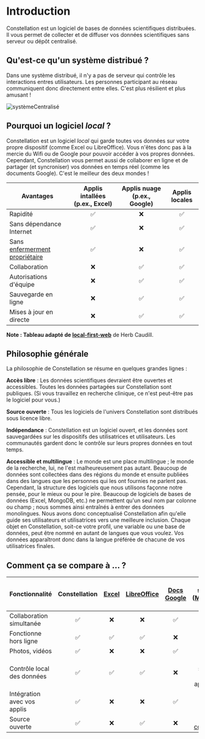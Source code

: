 # Introduction

Constellation est un logiciel de bases de données scientifiques distribuées. Il vous permet de collecter et de diffuser vos données scientifiques sans serveur ou dépôt centralisé.

## Qu'est-ce qu'un système distribué ?
Dans une système distribué, il n'y a pas de serveur qui contrôle les interactions entres utilisateurs. Les personnes participant au réseau communiquent donc directement entre elles. C'est plus résilient et plus amusant !

![systèmeCentralisé](/images/systèmeCentralisé.svg)

## Pourquoi un logiciel *local* ?
Constellation est un logiciel *local* qui garde toutes vos données sur votre propre dispositif (comme Excel ou LibreOffice). Vous n'êtes donc pas à la mercie du Wifi ou de Google pour pouvoir accéder à vos propres données. Cependant, Constellation vous permet aussi de collaborer en ligne et de partager (et syncroniser) vos données en temps réel (comme les documents Google). C'est le meilleur des deux mondes !

| Avantages | Applis intallées (p.ex., Excel) | Applis nuage (p.ex., Google) | Applis locales |
| --- | :---: | :---: | :---: |
| Rapidité | ✅ | ❌ | ✅ |
| Sans dépendance Internet | ✅ | ❌ | ✅ |
| Sans [enfermerment propriétaire](https://fr.wikipedia.org/wiki/Enfermement_propri%C3%A9taire) | ✅ | ❌ | ✅ |
| Collaboration | ❌ | ✅ | ✅ |
| Autorisations d'équipe | ❌ | ✅ | ✅ |
| Sauvegarde en ligne | ❌ | ✅ | ✅ |
| Mises à jour en directe | ❌ | ✅ | ✅ |

**Note : Tableau adapté de [local-first-web](https://github.com/local-first-web)** de Herb Caudill.

## Philosophie générale
La philosophie de Constellation se résume en quelques grandes lignes :

**Accès libre** : Les données scientifiques devraient être ouvertes et accessibles. Toutes les données partagées sur Constellation sont publiques. (Si vous travaillez en recherche clinique, ce n'est peut-être pas le logiciel pour vous.)

**Source ouverte** : Tous les logiciels de l'univers Constellation sont distribués sous licence libre.

**Indépendance** : Constellation est un logiciel ouvert, et les données sont sauvegardées sur les dispositifs des utilisatrices et utilisateurs. Les communautés gardent donc le contrôle sur leurs propres données en tout temps.

**Accessible et multilingue** : Le monde est une place multilingue ; le monde de la recherche, lui, ne l'est malheureusement pas autant. Beaucoup de données sont collectées dans des régions du monde et ensuite publiées dans des langues que les personnes qui les ont fournies ne parlent pas. Cependant, la structure des logiciels que nous utilisons façonne notre pensée, pour le mieux ou pour le pire. Beaucoup de logiciels de bases de données (Excel, MongoDB, etc.) ne permettent qu'un seul nom par colonne ou champ ; nous sommes ainsi entraînés à entrer des données monolingues. Nous avons donc conceptualisé Constellation afin qu'elle guide ses utilisateurs et utilisatrices vers une meilleure inclusion. Chaque objet en Constellation, soit-ce votre profil, une variable ou une base de données, peut être nommé en autant de langues que vous voulez. Vos données apparaîtront donc dans la langue préférée de chacune de vos utilisatrices finales.


## Comment ça se compare à ... ?

| Fonctionnalité | Constellation | [Excel](https://fr.wikipedia.org/wiki/Microsoft_Excel) | [LibreOffice](https://fr.libreoffice.org/) | [Docs Google](https://www.google.com/intl/fr/drive/) | BD sur serveur ([MongoDB](https://www.mongodb.com/fr-fr), [SQL](https://sql.sh/)) |
| --- | :---: | :---: | :---: |:---: | :---: |
| Collaboration simultanée | ✅ | ❌ | ❌ | ✅ | ✅ |
| Fonctionne hors ligne | ✅ | ✅ | ✅ | ❌ | ❌ |
| Photos, vidéos | ✅ | ❌ | ❌ | ✅ | ✅ |
| Contrôle local des données | ✅ | ✅ | ✅ | ❌ | Si le serveur vous appartient |
| Intégration avec vos applis | ✅ | ❌ | ❌ | ✅ | ✅ |
| Source ouverte | ✅ | ❌ | ✅ | ❌ | [C'est compliqué](https://www.zdnet.fr/actualites/mongodb-la-nouvelle-licence-sspl-fait-grincer-des-dents-dans-l-open-source-39879413.htm) |

